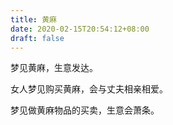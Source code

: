 ```yaml
---
title: 黄麻
date: 2020-02-15T20:54:12+08:00
draft: false
---
```


梦见黄麻，生意发达。

女人梦见购买黄麻，会与丈夫相亲相爱。

梦见做黄麻物品的买卖，生意会萧条。